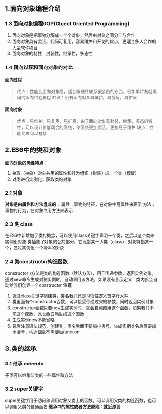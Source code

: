 ## 1.面向对象编程介绍
### 1.3 面向对象编程OOP(Object Oriented Programming)
1. 面向对象是把事物分解成一个个对象，然后由对象之间分工与合作
2. 面向对象具有灵活，代码可复用，容易维护和开发的优点，更适合多人合作的大型软件项目
3. 面向对象的特性：封装性，继承性，多态性

### 1.4 面向过程和面向对象的对比
#### 面向过程
>优点：性能比面向对象高，适合跟硬件联系很紧密的东西，例如单片机就采用的面向过程编程
缺点：没有面向对象易维护，易复用，易扩展

#### 面向对象
>优点：易维护，易复用，易扩展，由于面向对象有封装，继承，多态的特性，可以设计出低耦合的系统，使系统更加灵活，更加易于维护
缺点：性能比面向过程低

## 2.ES6中的类和对象
**面向对象的思维特点**：
1. 抽取（抽象）对象共用的属性和行为组织（封装）成一个类（模版）
2. 对类进行实例化，获取类的对象
### 2.1 对象
**对象是由属性和方法组成的**：
属性：事物的特征，在对象中用属性来表示
方法：事物的行为，在对象中用方法来表示
### 2.3 类 class
在ES6中新增加了类的概念，可以使用class关键字声明一个类，之后以这个类来实例化对象
类抽象了对象的公共部分，它泛指某一大类（class）
对象特指某一个，通过实例化一个具体的对象
### 2.4  类constructor构造函数
constructor()方法是类的构造函数（默认方法），用于传递参数，返回实例对象，通过new命令生成对象实例时，自动调用该方法，如果没有显示定义，类内部会自动给我们创建一个constructor
**注意**
1. 通过class关键字创建类，类名我们还是习惯性定义首字母大写
2. 类里面有个constructor函数，可以接受传递过来的参数，同时返回实例对象
3. constructor函数只要new生成实例时，就会自动调用这个函数，如果我们不写这个函数，类也会自动生成这个函数
4. 生成实例new不能省略
5. 最后注意语法规范，创建类，类名后面不要加小括号，生成实例类名后面要加小括号，构造函数不需要加function

## 3.类的继承
### 3.1 继承 extends
子类可以继承父类的一些属性和方法
### 3.2 super关键字
super关键字用于访问和调用对象父类上的函数。可以调用父类的构造函数，也可以调用父类的普通函数
**继承中的属性或者方法原则：就近原则**

